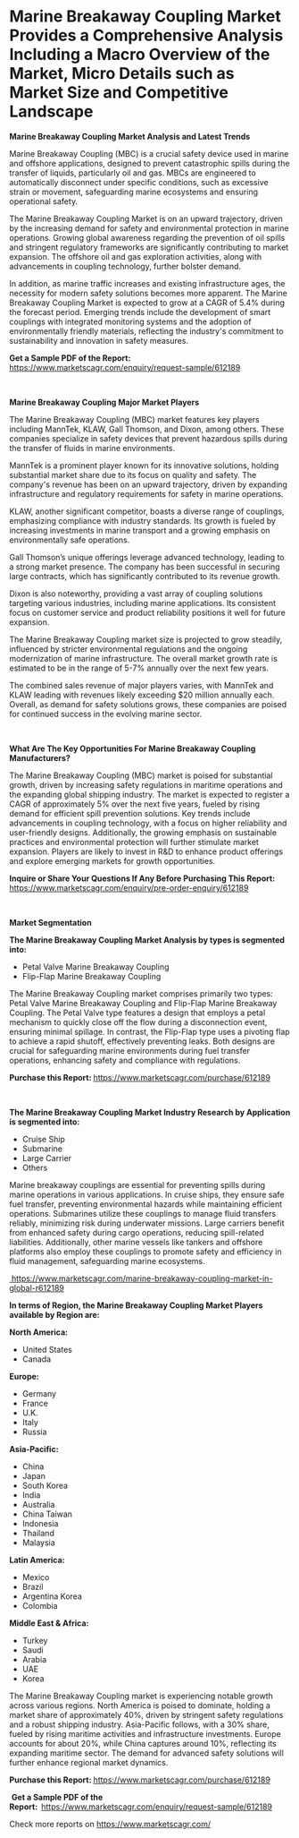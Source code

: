<p><h1>Marine Breakaway Coupling Market Provides a Comprehensive Analysis Including a Macro Overview of the Market, Micro Details such as Market Size and Competitive Landscape</h1></p><p><strong>Marine Breakaway Coupling Market Analysis and Latest Trends</strong></p>
<p><p>Marine Breakaway Coupling (MBC) is a crucial safety device used in marine and offshore applications, designed to prevent catastrophic spills during the transfer of liquids, particularly oil and gas. MBCs are engineered to automatically disconnect under specific conditions, such as excessive strain or movement, safeguarding marine ecosystems and ensuring operational safety. </p><p>The Marine Breakaway Coupling Market is on an upward trajectory, driven by the increasing demand for safety and environmental protection in marine operations. Growing global awareness regarding the prevention of oil spills and stringent regulatory frameworks are significantly contributing to market expansion. The offshore oil and gas exploration activities, along with advancements in coupling technology, further bolster demand. </p><p>In addition, as marine traffic increases and existing infrastructure ages, the necessity for modern safety solutions becomes more apparent. The Marine Breakaway Coupling Market is expected to grow at a CAGR of 5.4% during the forecast period. Emerging trends include the development of smart couplings with integrated monitoring systems and the adoption of environmentally friendly materials, reflecting the industry's commitment to sustainability and innovation in safety measures.</p></p>
<p><strong>Get a Sample PDF of the Report:&nbsp;</strong> <a href="https://www.marketscagr.com/enquiry/request-sample/612189?utm_campaign=2637&utm_medium=2&utm_source=Github&utm_content=ia&utm_term=23032025&utm_id=marine-breakaway-coupling">https://www.marketscagr.com/enquiry/request-sample/612189</a></p>
<p>&nbsp;</p>
<p><strong>Marine Breakaway Coupling Major Market Players</strong></p>
<p><p>The Marine Breakaway Coupling (MBC) market features key players including MannTek, KLAW, Gall Thomson, and Dixon, among others. These companies specialize in safety devices that prevent hazardous spills during the transfer of fluids in marine environments.</p><p>MannTek is a prominent player known for its innovative solutions, holding substantial market share due to its focus on quality and safety. The company's revenue has been on an upward trajectory, driven by expanding infrastructure and regulatory requirements for safety in marine operations. </p><p>KLAW, another significant competitor, boasts a diverse range of couplings, emphasizing compliance with industry standards. Its growth is fueled by increasing investments in marine transport and a growing emphasis on environmentally safe operations. </p><p>Gall Thomson’s unique offerings leverage advanced technology, leading to a strong market presence. The company has been successful in securing large contracts, which has significantly contributed to its revenue growth.</p><p>Dixon is also noteworthy, providing a vast array of coupling solutions targeting various industries, including marine applications. Its consistent focus on customer service and product reliability positions it well for future expansion.</p><p>The Marine Breakaway Coupling market size is projected to grow steadily, influenced by stricter environmental regulations and the ongoing modernization of marine infrastructure. The overall market growth rate is estimated to be in the range of 5-7% annually over the next few years.</p><p>The combined sales revenue of major players varies, with MannTek and KLAW leading with revenues likely exceeding $20 million annually each. Overall, as demand for safety solutions grows, these companies are poised for continued success in the evolving marine sector.</p></p>
<p>&nbsp;</p>
<p><strong>What Are The Key Opportunities For Marine Breakaway Coupling Manufacturers?</strong></p>
<p><p>The Marine Breakaway Coupling (MBC) market is poised for substantial growth, driven by increasing safety regulations in maritime operations and the expanding global shipping industry. The market is expected to register a CAGR of approximately 5% over the next five years, fueled by rising demand for efficient spill prevention solutions. Key trends include advancements in coupling technology, with a focus on higher reliability and user-friendly designs. Additionally, the growing emphasis on sustainable practices and environmental protection will further stimulate market expansion. Players are likely to invest in R&D to enhance product offerings and explore emerging markets for growth opportunities.</p></p>
<p><strong>Inquire or Share Your Questions If Any Before Purchasing This Report:</strong> <a href="https://www.marketscagr.com/enquiry/pre-order-enquiry/612189?utm_campaign=2637&utm_medium=2&utm_source=Github&utm_content=ia&utm_term=23032025&utm_id=marine-breakaway-coupling">https://www.marketscagr.com/enquiry/pre-order-enquiry/612189</a></p>
<p>&nbsp;</p>
<p><strong>Market Segmentation</strong></p>
<p><strong>The Marine Breakaway Coupling Market Analysis by types is segmented into:</strong></p>
<p><ul><li>Petal Valve Marine Breakaway Coupling</li><li>Flip-Flap Marine Breakaway Coupling</li></ul></p>
<p><p>The Marine Breakaway Coupling market comprises primarily two types: Petal Valve Marine Breakaway Coupling and Flip-Flap Marine Breakaway Coupling. The Petal Valve type features a design that employs a petal mechanism to quickly close off the flow during a disconnection event, ensuring minimal spillage. In contrast, the Flip-Flap type uses a pivoting flap to achieve a rapid shutoff, effectively preventing leaks. Both designs are crucial for safeguarding marine environments during fuel transfer operations, enhancing safety and compliance with regulations.</p></p>
<p><strong>Purchase this Report:&nbsp;</strong><a href="https://www.marketscagr.com/purchase/612189?utm_campaign=2637&utm_medium=2&utm_source=Github&utm_content=ia&utm_term=23032025&utm_id=marine-breakaway-coupling">https://www.marketscagr.com/purchase/612189</a></p>
<p>&nbsp;</p>
<p><strong>The Marine Breakaway Coupling Market Industry Research by Application is segmented into:</strong></p>
<p><ul><li>Cruise Ship</li><li>Submarine</li><li>Large Carrier</li><li>Others</li></ul></p>
<p><p>Marine breakaway couplings are essential for preventing spills during marine operations in various applications. In cruise ships, they ensure safe fuel transfer, preventing environmental hazards while maintaining efficient operations. Submarines utilize these couplings to manage fluid transfers reliably, minimizing risk during underwater missions. Large carriers benefit from enhanced safety during cargo operations, reducing spill-related liabilities. Additionally, other marine vessels like tankers and offshore platforms also employ these couplings to promote safety and efficiency in fluid management, safeguarding marine ecosystems.</p></p>
<p><a href="https://www.marketscagr.com/marine-breakaway-coupling-market-in-global-r612189?utm_campaign=2637&utm_medium=2&utm_source=Github&utm_content=ia&utm_term=23032025&utm_id=marine-breakaway-coupling">&nbsp;https://www.marketscagr.com/marine-breakaway-coupling-market-in-global-r612189</a></p>
<p><strong>In terms of Region, the Marine Breakaway Coupling Market Players available by Region are:</strong></p>
<p>
    <p> <strong> North America: </strong>
        <ul>
            <li>United States</li>
            <li>Canada</li>
        </ul>
        </p> 
    <p> <strong> Europe: </strong>
        <ul>
            <li>Germany</li>
            <li>France</li>
            <li>U.K.</li>
            <li>Italy</li>
            <li>Russia</li>
        </ul>
        </p> 
    <p> <strong> Asia-Pacific: </strong>
        <ul>
            <li>China</li>
            <li>Japan</li>
            <li>South Korea</li>
            <li>India</li>
            <li>Australia</li>
            <li>China Taiwan</li>
            <li>Indonesia</li>
            <li>Thailand</li>
            <li>Malaysia</li>
        </ul>
        </p> 
    <p> <strong> Latin America: </strong>
        <ul>
            <li>Mexico</li>
            <li>Brazil</li>
            <li>Argentina Korea</li>
            <li>Colombia</li>
        </ul>
        </p> 
    <p> <strong> Middle East & Africa: </strong>
        <ul>
            <li>Turkey</li>
            <li>Saudi</li>
            <li>Arabia</li>
            <li>UAE</li>
            <li>Korea</li>
        </ul>
    </p>
    </p>
<p><p>The Marine Breakaway Coupling market is experiencing notable growth across various regions. North America is poised to dominate, holding a market share of approximately 40%, driven by stringent safety regulations and a robust shipping industry. Asia-Pacific follows, with a 30% share, fueled by rising maritime activities and infrastructure investments. Europe accounts for about 20%, while China captures around 10%, reflecting its expanding maritime sector. The demand for advanced safety solutions will further enhance regional market dynamics.</p></p>
<p><strong>Purchase this Report: </strong><a href="https://www.marketscagr.com/purchase/612189?utm_campaign=2637&utm_medium=2&utm_source=Github&utm_content=ia&utm_term=23032025&utm_id=marine-breakaway-coupling">https://www.marketscagr.com/purchase/612189</a></p>
<p>&nbsp;<strong>Get a Sample PDF of the Report:&nbsp;&nbsp;</strong><a href="https://www.marketscagr.com/enquiry/request-sample/612189?utm_campaign=2637&utm_medium=2&utm_source=Github&utm_content=ia&utm_term=23032025&utm_id=marine-breakaway-coupling">https://www.marketscagr.com/enquiry/request-sample/612189</a></p>
<p><strong></strong></p>
<p>Check more reports on <a href="https://www.marketscagr.com/?utm_campaign=2637&utm_medium=2&utm_source=Github&utm_content=ia&utm_term=23032025&utm_id=marine-breakaway-coupling">https://www.marketscagr.com/</a></p>